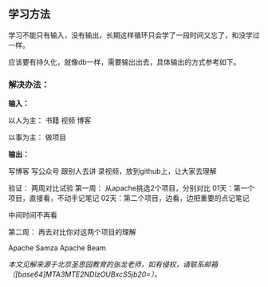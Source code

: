 ## 学习方法
学习不能只有输入，没有输出，长期这样循环只会学了一段时间又忘了，和没学过一样。

应该要有持久化，就像db一样，需要输出出去，具体输出的方式参考如下。



### 解决办法：

**输入：**

以人为主：
书籍
视频
博客

以事为主：
做项目


**输出：**

写博客
写公众号
跟别人去讲
录视频，放到github上，让大家去理解



验证：
两周对比试验
第一周：
从apache挑选2个项目，分别对比
01天：第一个项目，直接看，不动手记笔记
02天：第二个项目，边看，边把重要的点记笔记

中间时间不再看

第二周：
再去对比你对这两个项目的理解


Apache Samza
Apache Beam


_本文见解来源于北京圣思园教育的张龙老师，如有侵权，请联系邮箱（[base64]MTA3MTE2NDIzOUBxcS5jb20=）。_

